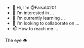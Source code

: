 - 👋 Hi, I’m @Faisal420f
- 👀 I’m interested in ...
- 🌱 I’m currently learning ...
- 💞️ I’m looking to collaborate on ...
- 📫 How to reach me ...

<!---
Faisal420f/Faisal420f is a ✨ special ✨ repository because its `README.md` (this file) appears on your GitHub profile.
You can click the Preview link to take a look at your changes.
--->
The eye 👁 
